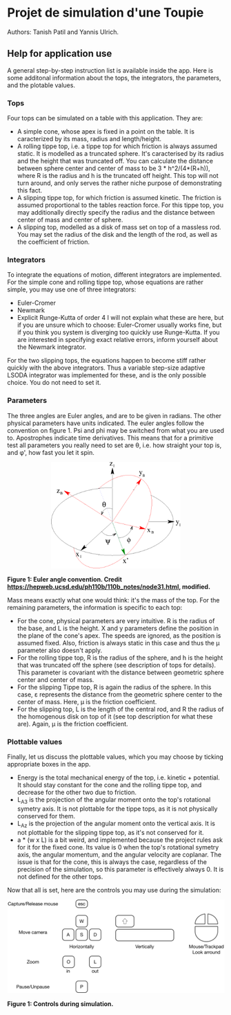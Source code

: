 
# Projet de simulation d'une Toupie

Authors: Tanish Patil and Yannis Ulrich.

## Help for application use

A general step-by-step instruction list is available inside the app. Here is some additonal information about the tops, the integrators, the parameters, and the plotable values. 
### Tops
Four tops can be simulated on a table with this application. They are:
* A simple cone, whose apex is fixed in a point on the table. It is caracterized by its mass, radius and length/height.
* A rolling tippe top, i.e. a tippe top for which friction is always assumed static. It is modelled as a truncated sphere. It's caracterised by its radius and the height that was truncated off. You can calculate the distance between sphere center and center of mass to be 3 \* h^2/(4*(R+h)), where R is the radius and h is the truncated off height. This top will not turn around, and only serves the rather niche purpose of demonstrating this fact. 
* A slipping tippe top, for which friction is assumed kinetic. The friction is assumed proportional to the tables reaction force. For this tippe top, you may additionally directly specify the radius and the distance between center of mass and center of sphere. 
* A slipping top, modelled as a disk of mass set on top of a massless rod. You may set the radius of the disk and the length of the rod, as well as the coefficient of friction. 

### Integrators
To integrate the equations of motion, different integrators are implemented. For the simple cone and rolling tippe top, whose equations are rather simple, you may use one of three integrators:
* Euler-Cromer
* Newmark
* Explicit Runge-Kutta of order 4
I will not explain what these are here, but if you are unsure which to choose: Euler-Cromer usually works fine, but if you think you system is diverging too quickly use Runge-Kutta. If you are interested in specifying exact relative errors, inform yourself about the Newmark integrator. 

For the two slipping tops, the equations happen to become stiff rather quickly with the above integrators. Thus a variable step-size adaptive LSODA integrator was implemented for these, and is the only possible choice. You do not need to set it.  

### Parameters
The three angles are Euler angles, and are to be given in radians. The other physical parameters have units indicated. The euler angles follow the convention on figure 1. Psi and phi may be switched from what you are used to. Apostrophes indicate time derivatives. This means that for a primitive test all parameters you really need to set are θ, i.e. how straight your top is, and φ', how fast you let it spin.

<p align="center">
 <img src="./EulerAnglesImage.png" width="300">
 
 <b>Figure 1: Euler angle convention. Credit https://hepweb.ucsd.edu/ph110b/110b_notes/node31.html, modified.</b><br>
  </p>

Mass means exactly what one would think: it's the mass of the top. For the remaining parameters, the information is specific to each top:
* For the cone, physical parameters are very intuitive. R is the radius of the base, and L is the height. X and y parameters define the position in the plane of the cone's apex. The speeds are ignored, as the position is assumed fixed. Also, friction is always static in this case and thus the μ parameter also doesn't apply. 
* For the rolling tippe top, R is the radius of the sphere, and h is the height that was truncated off the sphere (see description of tops for details). This parameter is covariant with the distance between geometric sphere center and center of mass.
* For the slipping Tippe top, R is again the radius of the sphere. In this case, ε represents the distance from the geometric sphere center to the center of mass. Here, μ is the friction coefficient. 
* For the slipping top, L is the length of the central rod, and R the radius of the homogenous disk on top of it (see top description for what these are). Again, μ is the friction coefficient.

### Plottable values
Finally, let us discuss the plottable values, which you may choose by ticking appropriate boxes in the app. 
* Energy is the total mechanical energy of the top, i.e. kinetic + potential. It should stay constant for the cone and the rolling tippe top, and decrease for the other two due to friction. 
* L<sub>A3</sub> is the projection of the angular moment onto the top's rotational symetry axis. It is not plottable for the tippe tops, as it is not physically conserved for them.
* L<sub>Az</sub> is the projection of the angular moment onto the vertical axis. It is not plottable for the slipping tippe top, as it's not conserved for it.
* a \* (w x L) is a bit weird, and implemented because the project rules ask for it for the fixed cone. Its value is 0 when the top's rotational symetry axis, the angular momentum, and the angular velocity are coplanar. The issue is that for the cone, this is always the case, regardless of the precision of the simulation, so this parameter is effectively always 0. It is not defined for the other tops.

Now that all is set, here are the controls you may use during the simulation:
<p align="center">
 <img src="./HelpGraphic.png">
 
 <b>Figure 1: Controls during simulation.</b><br>
  </p>
